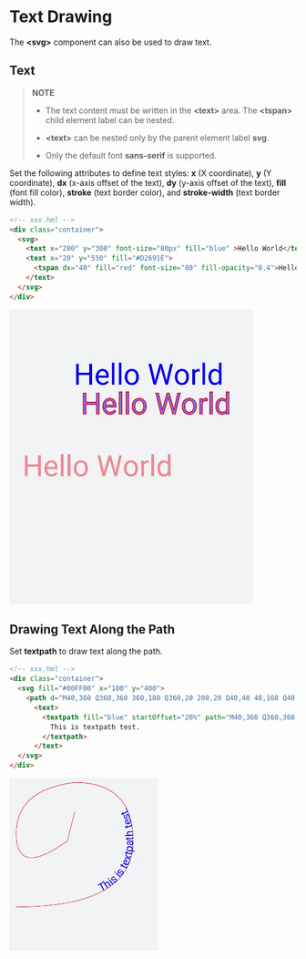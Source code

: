 # Text Drawing


The **&lt;svg&gt;** component can also be used to draw text.


## Text

> **NOTE**
> - The text content must be written in the **&lt;text&gt;** area. The **&lt;tspan&gt;** child element label can be nested.
> 
> - **&lt;text&gt;** can be nested only by the parent element label **svg**.
> 
> - Only the default font **sans-serif** is supported.

Set the following attributes to define text styles: **x** (X coordinate), **y** (Y coordinate), **dx** (x-axis offset of the text), **dy** (y-axis offset of the text), **fill** (font fill color), **stroke** (text border color), and **stroke-width** (text border width).


```html
<!-- xxx.hml -->
<div class="container">
  <svg>
    <text x="200" y="300" font-size="80px" fill="blue" >Hello World</text>    <text x="200" y="300" dx="20" dy="80" font-size="80px" fill="blue" fill-opacity="0.5" stroke="red" stroke-width="2">Hello World</text>
    <text x="20" y="550" fill="#D2691E">
      <tspan dx="40" fill="red" font-size="80" fill-opacity="0.4">Hello World </tspan>
    </text>
  </svg>
</div>
```

![en-us_image_0000001275803145](figures/en-us_image_0000001275803145.png)


## Drawing Text Along the Path

Set **textpath** to draw text along the path.


```html
<!-- xxx.hml -->
<div class="container">
  <svg fill="#00FF00" x="100" y="400">
    <path d="M40,360 Q360,360 360,180 Q360,20 200,20 Q40,40 40,160 Q40,280 180,180 Q180,180 200,100" stroke="red" fill="none"></path>
      <text>
        <textpath fill="blue" startOffset="20%" path="M40,360 Q360,360 360,180 Q360,20 200,20 Q40,40 40,160 Q40,280 180,180 Q180,180 200,100" font-size="30px">
          This is textpath test.
        </textpath>
      </text>
  </svg>
</div>
```

![en-us_image_0000001231843084](figures/en-us_image_0000001231843084.png)
